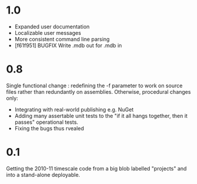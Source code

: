 # 1.0
* Expanded user documentation
* Localizable user messages
* More consistent command line parsing
* [f61f951] BUGFIX Write .mdb out for .mdb in

# 0.8
Single functional change : redefining the -f parameter to work on source files rather than redundantly on assemblies.
Otherwise, procedural changes only:
* Integrating with real-world publishing e.g. NuGet
* Adding many assertable unit tests to the "if it all hangs together, then it passes" operational tests.
* Fixing the bugs thus rvealed

# 0.1
Getting the 2010-11 timescale code from a big blob labelled "projects" and into a stand-alone deployable.    
